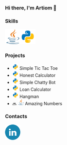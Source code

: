 ### Hi there, I'm Artiom 👋

<p></p>

### Skills
<p align="left"><img src="demo/java.png" alt="java-logo" height=50 width=50><img src="demo/python.png" alt="python-logo" height=50 width=50></p>

### Projects

- <img src="demo/python.png" alt="python-logo" height=20 width=20> Simple Tic Tac Toe
- <img src="demo/python.png" alt="python-logo" height=20 width=20> Honest Calculator
- <img src="demo/python.png" alt="python-logo" height=20 width=20> Simple Chatty Bot
- <img src="demo/python.png" alt="python-logo" height=20 width=20> Loan Calculator
- <img src="demo/python.png" alt="python-logo" height=20 width=20> Hangman
- 🔜 <img src="demo/java.png" alt="java-logo" height=20 width=20> Amazing Numbers

### Contacts
<a href=https://www.linkedin.com/in/artiom-topala-7a91b1231><img src="demo/linkedin.png" width=50 height=50></a>
